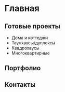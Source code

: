 # Главная

## Готовые проекты

- Дома и коттеджи
- Таунхаусы/дуплексы
- Квадрохаусы
- Многоквартирные

## Портфолио

## Контакты